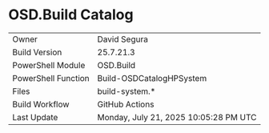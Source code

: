 ﻿# OSD.Build Catalog

| | |
|-|-|
| Owner | David Segura |
| Build Version | 25.7.21.3 |
| PowerShell Module | OSD.Build |
| PowerShell Function | Build-OSDCatalogHPSystem |
| Files | build-system.* |
| Build Workflow | GitHub Actions |
| Last Update | Monday, July 21, 2025 10:05:28 PM UTC |
